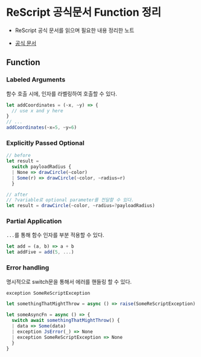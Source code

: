 # ReScript 공식문서 Function 정리

* ReScript 공식 문서를 읽으며 필요한 내용 정리한 노트

* [공식 문서](https://rescript-lang.org/docs/manual/latest/function)

  

## Function

### Labeled Arguments

함수 호출 시에, 인자를 라벨링하여 호출할 수 있다.

```ts
let addCoordinates = (~x, ~y) => {
  // use x and y here
}
// ...
addCoordinates(~x=5, ~y=6)

```



### Explicitly Passed Optional

```ts
// before
let result =
  switch payloadRadius {
  | None => drawCircle(~color)
  | Some(r) => drawCircle(~color, ~radius=r)
  }

// after
// ?variable로 optional parameter를 전달할 수 있다.
let result = drawCircle(~color, ~radius=?payloadRadius)


```



### Partial Application

`...`를 통해  함수 인자를 부분 적용할 수 있다.

```ts
let add = (a, b) => a + b
let addFive = add(5, ...)
```



### Error handling

명시적으로 switch문을 통해서 에러를 핸들링 할 수 있다.

```ts
exception SomeReScriptException

let somethingThatMightThrow = async () => raise(SomeReScriptException)

let someAsyncFn = async () => {
  switch await somethingThatMightThrow() {
  | data => Some(data)
  | exception JsError(_) => None
  | exception SomeReScriptException => None
  }
}
```

